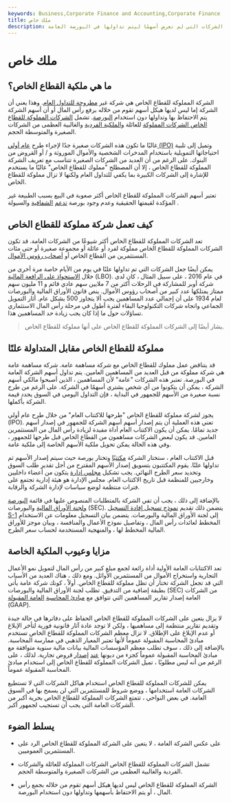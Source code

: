 ```yaml
---
keywords: Business,Corporate Finance and Accounting,Corporate Finance
title: ملك خاص
description: تشير الملكية الخاصة إلى الشركات التي لم تعرض أسهمًا ليتم تداولها في البورصة العامة.
---
```


# ملك خاص
## ما هي ملكية القطاع الخاص؟

الشركة المملوكة للقطاع الخاص هي شركة غير [مطروحة للتداول العام](/publiccompany). وهذا يعني أن الشركة إما ليس لديها هيكل أسهم تقوم من خلاله برفع رأس المال أو أن أسهم الشركة يتم الاحتفاظ بها وتداولها دون استخدام [البورصة](/exchange). تشمل [الشركات المملوكة للقطاع الخاص الشركات المملوكة](/privatecompany) للعائلة [والملكية الفردية](/soleproprietorship) والغالبية العظمى من الشركات الصغيرة والمتوسطة الحجم.

غالبًا ما تكون هذه الشركات صغيرة جدًا لإجراء طرح [عام أولي (IPO)](/ipo) وتميل إلى تلبية احتياجاتها التمويلية باستخدام المدخرات الشخصية والأموال الموروثة و / أو القروض من البنوك. على الرغم من أن العديد من الشركات الصغيرة تتناسب مع تعريف الشركة المملوكة للقطاع الخاص ، إلا أن المصطلح "مملوك للقطاع الخاص" غالبًا ما يستخدم للإشارة إلى الشركات الكبيرة بما يكفي للتداول العام ولكنها لا تزال مملوكة للقطاع الخاص.

تعتبر أسهم الشركات المملوكة للقطاع الخاص أكثر صعوبة في البيع بسبب الطبيعة غير المؤكدة لقيمتها الحقيقية وعدم وجود بورصة [تدعم](/liquidity) [الشفافية](/transparency) والسيولة .

## كيف تعمل شركة مملوكة للقطاع الخاص

تعد الشركات المملوكة للقطاع الخاص أكثر شيوعًا من الشركات العامة. قد تكون الشركات المملوكة للقطاع الخاص مملوكة لفرد أو عائلة أو مجموعة صغيرة أو حتى مئات المستثمرين من القطاع الخاص أو [أصحاب رؤوس الأموال](/venturecapitalist).

يمكن أيضًا جعل الشركات التي تم تداولها علنًا في يوم من الأيام خاصة مرة أخرى من خلال [الاستحواذ على الرافعة المالية](/leveragedbuyout) (LBO). في عام 2016 ، على سبيل المثال ، كان لدى شركة أوبر للمشاركة في الرحلات أكثر من 7 ملايين سهم عادي قائم و 11 مليون سهم ممتاز يمتلكها عدد كبير من أصحاب رؤوس الأموال. ينص قانون الأوراق المالية والبورصات لعام 1934 على أن إجمالي عدد المساهمين يجب ألا يتجاوز 500 بشكل عام. أثار التمويل الجماعي واتجاه شركات التكنولوجيا البقاء لفترة أطول في مرحلة رأس المال الاستثماري تساؤلات حول ما إذا كان يجب زيادة حد المساهمين هذا.

> يشار أيضًا إلى الشركات المملوكة للقطاع الخاص على أنها مملوكة للقطاع الخاص.

>

## مملوكة للقطاع الخاص مقابل المتداولة علنًا

قد يتناقض عمل مملوك للقطاع الخاص مع شركة مساهمة عامة. شركة مساهمة عامة هي شركة مملوكة من قبل العديد من المساهمين العامين. يتم تداول أسهم الشركة العامة في البورصة. تعتبر هذه الشركات "عامة" لأن المساهمين ، الذين أصبحوا مالكي أسهم الشركة ، يمكن أن يتكونوا من أي شخص يشتري أسهمًا في الشركة. على الرغم من طرح نسبة صغيرة من الأسهم للجمهور في البداية ، فإن التداول اليومي في السوق يحدد قيمة الشركة بأكملها.

يجوز لشركة مملوكة للقطاع الخاص "طرحها للاكتتاب العام" من خلال طرح عام أولي (IPO). تعني هذه العملية أن يتم إصدار أسهم أسهم الشركة للجمهور في إصدار أسهم جديد تمامًا. يمكن أن يكون الاكتتاب العام أداة مفيدة لزيادة رأس المال من المستثمرين العامين. قد يكون لبعض الشركات مساهمون من القطاع الخاص قبل طرحها للجمهور ، وفي هذه الحالة يمكن تحويل ملكية الأسهم الخاصة إلى ملكية عامة.

قبل الاكتتاب العام ، ستختار الشركة [مكتتبًا](/underwriter) وتختار بورصة حيث سيتم إصدار الأسهم ثم تداولها علنًا. يقوم المكتتبون بتسويق إصدار الأسهم المقترح من أجل تقدير طلب السوق وتحديد سعر الطرح النهائي. يجب تشكيل [مجلس إدارة](/boardofdirectors) يتكون من أعضاء داخليين وخارجيين للمنظمة قبل تاريخ الاكتتاب العام. مجلس الإدارة هو هيئة إدارية تجتمع على فترات منتظمة لوضع سياسات لإدارة الشركة والرقابة.

بالإضافة إلى ذلك ، يجب أن تفي الشركة بالمتطلبات المنصوص عليها في قائمة [البورصة ولجنة الأوراق المالية](/sec) والبورصات (SEC). يتضمن ذلك تقديم [نموذج تسجيل إفادة التسجيل S-1](/sec-form-s-1) إلى لجنة الأوراق المالية والبورصات. يتضمن بيان التسجيل معلومات عن الاستخدام المخطط لعائدات رأس المال ، وتفاصيل نموذج الأعمال والمنافسة ، وبيان موجز للأوراق المالية المخطط لها ، والمنهجية المستخدمة لحساب سعر الطرح.

## مزايا وعيوب الملكية الخاصة

تعد الاكتتابات العامة الأولية أداة رائعة لجمع مبلغ كبير من رأس المال لتمويل نمو الأعمال التجارية واستخراج الأموال من المستثمرين الأوائل. ومع ذلك ، هناك العديد من الأسباب التي قد تجعل الشركة تختار أن تظل مملوكة للقطاع الخاص. أولاً ، كونك شركة عامة يأتي بطبقة إضافية من التدقيق. تطلب لجنة الأوراق المالية والبورصات (SEC) من الشركات العامة إصدار تقارير المساهمين التي تتوافق مع [مبادئ المحاسبة](/gaap) [العامة المقبولة](/gaap) (GAAP).

لا يزال يتعين على الشركات المملوكة للقطاع الخاص الحفاظ على دفاترها في حالة جيدة وتقديم تقارير منتظمة إلى مساهميها ، ولكن لا توجد عادة آثار قانونية فورية لتأخر الإبلاغ أو عدم الإبلاغ على الإطلاق. لا تزال معظم الشركات المملوكة للقطاع الخاص تستخدم مبادئ المحاسبة المقبولة عموماً لأنها تعتبر المعيار الذهبي في ممارسة المحاسبة. بالإضافة إلى ذلك ، سوف تطلب معظم المؤسسات المالية بيانات مالية سنوية متوافقة مع مبادئ المحاسبة المقبولة عموماً كجزء من ديونها [عند](/covenant) [إصدار](/covenant) قروض تجارية. لذلك ، على الرغم من أنه ليس مطلوبًا ، تميل الشركات المملوكة للقطاع الخاص إلى استخدام مبادئ المحاسبة المقبولة عموماً.

يمكن للشركات المملوكة للقطاع الخاص استخدام هياكل الشركات التي لا تستطيع الشركات العامة استخدامها ، ووضع شروط للمستثمرين التي لن يسمح بها في السوق العامة. في بعض النواحي ، تتمتع الشركات المملوكة للقطاع الخاص بحرية أكبر من الشركات العامة التي يجب أن تستجيب لجمهور أكبر.

## يسلط الضوء

- على عكس الشركة العامة ، لا يتعين على الشركة المملوكة للقطاع الخاص الرد على المستثمرين العموميين.

- تشمل الشركات المملوكة للقطاع الخاص الشركات المملوكة للعائلة والشركات الفردية والغالبية العظمى من الشركات الصغيرة والمتوسطة الحجم.

- الشركة المملوكة للقطاع الخاص ليس لديها هيكل أسهم تقوم من خلاله بجمع رأس المال ، أو يتم الاحتفاظ بأسهمها وتداولها دون استخدام البورصة.

